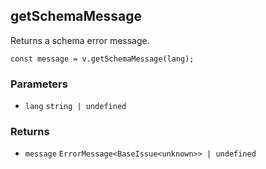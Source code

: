 getSchemaMessage
----------------

Returns a schema error message.

    const message = v.getSchemaMessage(lang);
    

### Parameters

*   `lang` `string | undefined`

### Returns

*   `message` `ErrorMessage<BaseIssue<unknown>> | undefined`